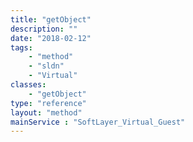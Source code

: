 ```yaml
---
title: "getObject"
description: ""
date: "2018-02-12"
tags:
    - "method"
    - "sldn"
    - "Virtual"
classes:
    - "getObject"
type: "reference"
layout: "method"
mainService : "SoftLayer_Virtual_Guest"
---
```

